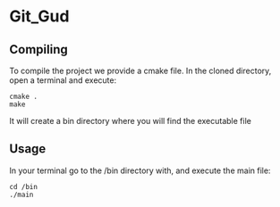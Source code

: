 # Git_Gud
## Compiling
To compile the project we provide a cmake file. In the cloned directory, open a terminal and execute:
```
cmake .
make
```
It will create a bin directory where you will find the executable file
## Usage
In your terminal go to the /bin directory with, and execute the main file:
```
cd /bin
./main
```
